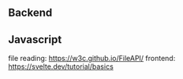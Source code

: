 Backend
---------

Javascript
---------
file reading: https://w3c.github.io/FileAPI/
frontend: https://svelte.dev/tutorial/basics
